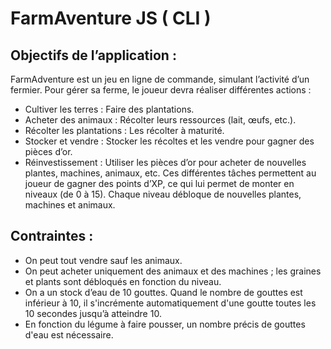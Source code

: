 # FarmAventure JS ( CLI )
## Objectifs de l’application :
FarmAdventure est un jeu en ligne de commande, simulant l’activité d’un fermier. Pour gérer sa ferme, le joueur devra réaliser différentes actions :
- Cultiver les terres : Faire des plantations.
- Acheter des animaux : Récolter leurs ressources (lait, œufs, etc.).
- Récolter les plantations : Les récolter à maturité.
- Stocker et vendre : Stocker les récoltes et les vendre pour gagner des pièces d’or.
- Réinvestissement : Utiliser les pièces d’or pour acheter de nouvelles plantes, machines, animaux, etc.
Ces différentes tâches permettent au joueur de gagner des points d’XP, ce qui lui permet de monter en niveaux (de 0 à 15). Chaque niveau débloque de nouvelles plantes, machines et animaux.

## Contraintes :
- On peut tout vendre sauf les animaux.
- On peut acheter uniquement des animaux et des machines ; les graines et plants sont débloqués en fonction du niveau.
- On a un stock d’eau de 10 gouttes. Quand le nombre de gouttes est inférieur à 10, il s'incrémente automatiquement d'une goutte toutes les 10 secondes jusqu’à atteindre 10.
- En fonction du légume à faire pousser, un nombre précis de gouttes d'eau est nécessaire.